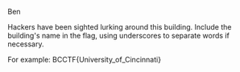 Ben

Hackers have been sighted lurking around this building. Include the building's name in the flag, using underscores to separate words if necessary.

For example: BCCTF{University_of_Cincinnati}

